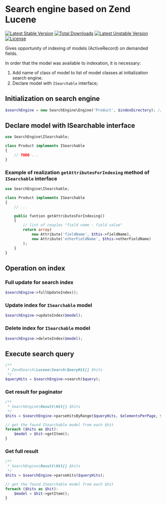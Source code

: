 Search engine based on Zend Lucene
=======

[![Latest Stable Version](https://poser.pugx.org/nqxcode/search-engine/v/stable.png)](https://packagist.org/packages/nqxcode/search-engine)
[![Total Downloads](https://poser.pugx.org/nqxcode/search-engine/downloads.png)](https://packagist.org/packages/nqxcode/search-engine)
[![Latest Unstable Version](https://poser.pugx.org/nqxcode/search-engine/v/unstable.png)](https://packagist.org/packages/nqxcode/search-engine)
[![License](https://poser.pugx.org/nqxcode/search-engine/license.png)](https://packagist.org/packages/nqxcode/search-engine)

Gives opportunity of indexing of models (ActiveRecord) on demanded fields.

In order that the model was available to indexation, it is necessary:

1. Add name of class of model to list of model classes at initialization search engine.
2. Declare model with `ISearchable` interface;

## Initialization on search engine
```PHP
$searchEngine = new SearchEngine\Engine('Product', $indexDirectory); // $indexDirectory path to index directory
```
## Declare model with ISearchable interface

```PHP
use SearchEngine\ISearchable;

class Product implements ISearchable
{
    // TODO ...
}
```

### Example of realization `getAttributesForIndexing` method of `ISearchable` interface
```PHP
use SearchEngine\ISearchable;

class Product implements ISearchable
{
    // ...

    public funtion getAttributesForIndexing()
    {
        // list of couples "field name - field value"
        return array(
            new Attribute('fieldName', $this->fieldName),
            new Attribute('otherFieldName', $this->otherFieldName)
        );
    }
}
```

## Operation on index

### Full update for search index
```PHP
$searchEngine->fullUpdateIndex();
```

### Update index for `ISearchable` model
```PHP
$searchEngine->updateIndex($model);
```

### Delete index for `ISearchable` model
```PHP
$searchEngine->deleteIndex($model);
```

## Execute search query
```PHP
/**
 * ZendSearch\Lucene\Search\QueryHit[] $hits
 */
$queryHits = $searchEngine->search($query);
```

### Get result for paginator
```PHP
/**
 * SearchEngine\Result\Hit[] $hits
 */
$hits = $searchEngine->parseHitsByRange($queryHits, $elementsPerPage, $currentPage);

// get the found ISearchable model from each $hit
foreach ($hits as $hit):
    $model = $hit->getItem();
}
```

### Get full result
```PHP
/**
 * SearchEngine\Result\Hit[] $hits
 */
$hits = $searchEngine->parseHits($queryHits);

// get the found ISearchable model from each $hit
foreach ($hits as $hit):
    $model = $hit->getItem();
}
```